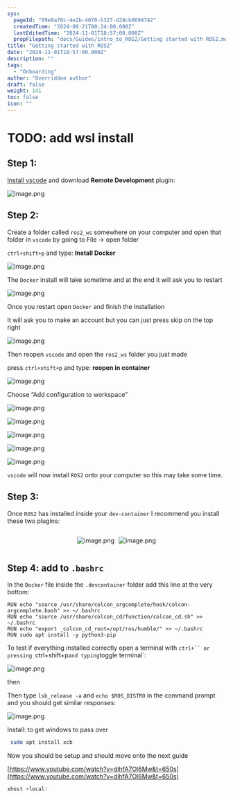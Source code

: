 ```yaml
---
sys:
  pageId: "89e0a78c-4e2b-4070-b327-d28cb0694742"
  createdTime: "2024-08-21T00:24:00.000Z"
  lastEditedTime: "2024-11-01T18:57:00.000Z"
  propFilepath: "docs/Guides/intro_to_ROS2/Getting started with ROS2.md"
title: "Getting started with ROS2"
date: "2024-11-01T18:57:00.000Z"
description: ""
tags:
  - "Onboarding"
author: "Overridden author"
draft: false
weight: 141
toc: false
icon: ""
---
```


# TODO: add wsl install

## Step 1:

[Install vscode](https://code.visualstudio.com/download) and download **Remote Development** plugin:

![image.png](https://prod-files-secure.s3.us-west-2.amazonaws.com/d518164a-d88e-44d1-a4ee-3adb3bd8bce0/efb52993-1881-4a40-b95e-6f020334f022/image.png?X-Amz-Algorithm=AWS4-HMAC-SHA256&X-Amz-Content-Sha256=UNSIGNED-PAYLOAD&X-Amz-Credential=ASIAZI2LB4662N7Z7NKU%2F20250425%2Fus-west-2%2Fs3%2Faws4_request&X-Amz-Date=20250425T061223Z&X-Amz-Expires=3600&X-Amz-Security-Token=IQoJb3JpZ2luX2VjEI7%2F%2F%2F%2F%2F%2F%2F%2F%2F%2FwEaCXVzLXdlc3QtMiJIMEYCIQCPbns50IfkVNBM4fGfWZtUPRmbvSKhqFNbTWMFr8RtJwIhAKBqCO0qaDfo%2FA%2F4ImsXrCc1inGijFOrHxm7EmPpw%2FQ6Kv8DCCcQABoMNjM3NDIzMTgzODA1IgwkFWUX8Ul7iUGIXOcq3AM0O0ayuti3SX2gqhd7hcX85RR%2F%2BUIvP6D0qLxzeZMVaAa85%2BrpCDwE7eI8tr%2B8JcuQkKUd6znyAeZ4MRDFhbWqPE9vVHT4oSb7rlWIgoSwxS7hfHmDkZDVDsO1V1EHFC2wLzAGk8PH9y1zGECsdSRRMzuobZQ56CWkAlDzj%2BDZ2CilWCMD99WFarzIWv%2FtXuS6hr%2BYeG45H4F4GEb0iexqJ7dvVXIXHruy%2B7TjfrnM5GKIx5bqQuq6lKxlpjvwJsLLePVueuQR%2FVjGH8ORFLn6VECYZHHD8wZfgjXktf2mno1sSHK2ZAG2HpTk1DmOeME6mhU3VRdRXSPU0TsOvNxqT0QlGg25AYeWvCypyOVDpOh%2FSwRotWNJM0yfNfkcRV8HViB%2Fwr5MhKhKm%2BWF7E4ysRgecJba%2BgXZynNC4Ef6vMhYCDzPiO5F4Xc7VDfpO%2By1zCwMw2SktLkrrvptXzzY8oTkmUDtBSMXRV8jtIiUCDNd5UdfMAvq4CwVISAWj3lE4660SFELd8ufOLUwNgEQnaGQVTVQVwK%2B8%2FTJv72RR%2BOgIrXCrtISIbV9U9NmbNK%2Fm6t5HH5mOcCJgYvOFW2p5cgyMQ78beW%2BPbDjFLO%2BWTUBWwVLL7%2BMqzZGQzCTy6zABjqkAQfRsXwhWNsu1rrC3pMk%2FkYHVKj5KB4ImwKQKkHNucaLvW4Ernylt9aouh005mZub6ExLrZDeC2CXlWOnc7GpYYq%2BgW%2F%2FGoJz0%2Bha%2Fa2j4Ps4C3Di%2B3qJXJmPUbOwR0mepR48EZogXTh7jBAdwtgzIDqglC4SAbOu7x5i9Ni48tvlvc%2FUAhZjN7ZOI%2FxzW8PtdIkQyvDUEkhgV5NwSN%2FdXKu0gKr&X-Amz-Signature=2eb80c65eb06c7c80f956b179bbaad22e78dd305ac95622704f04438d00ea2da&X-Amz-SignedHeaders=host&x-id=GetObject)

## Step 2:

Create a folder called `ros2_ws` somewhere on your computer and open that folder in `vscode` by going to File → open folder 

`ctrl+shift+p` and type: **Install Docker**

![image.png](https://prod-files-secure.s3.us-west-2.amazonaws.com/d518164a-d88e-44d1-a4ee-3adb3bd8bce0/2269dc0e-1cd5-47ff-bceb-c04ad9b2eab0/image.png?X-Amz-Algorithm=AWS4-HMAC-SHA256&X-Amz-Content-Sha256=UNSIGNED-PAYLOAD&X-Amz-Credential=ASIAZI2LB4662N7Z7NKU%2F20250425%2Fus-west-2%2Fs3%2Faws4_request&X-Amz-Date=20250425T061223Z&X-Amz-Expires=3600&X-Amz-Security-Token=IQoJb3JpZ2luX2VjEI7%2F%2F%2F%2F%2F%2F%2F%2F%2F%2FwEaCXVzLXdlc3QtMiJIMEYCIQCPbns50IfkVNBM4fGfWZtUPRmbvSKhqFNbTWMFr8RtJwIhAKBqCO0qaDfo%2FA%2F4ImsXrCc1inGijFOrHxm7EmPpw%2FQ6Kv8DCCcQABoMNjM3NDIzMTgzODA1IgwkFWUX8Ul7iUGIXOcq3AM0O0ayuti3SX2gqhd7hcX85RR%2F%2BUIvP6D0qLxzeZMVaAa85%2BrpCDwE7eI8tr%2B8JcuQkKUd6znyAeZ4MRDFhbWqPE9vVHT4oSb7rlWIgoSwxS7hfHmDkZDVDsO1V1EHFC2wLzAGk8PH9y1zGECsdSRRMzuobZQ56CWkAlDzj%2BDZ2CilWCMD99WFarzIWv%2FtXuS6hr%2BYeG45H4F4GEb0iexqJ7dvVXIXHruy%2B7TjfrnM5GKIx5bqQuq6lKxlpjvwJsLLePVueuQR%2FVjGH8ORFLn6VECYZHHD8wZfgjXktf2mno1sSHK2ZAG2HpTk1DmOeME6mhU3VRdRXSPU0TsOvNxqT0QlGg25AYeWvCypyOVDpOh%2FSwRotWNJM0yfNfkcRV8HViB%2Fwr5MhKhKm%2BWF7E4ysRgecJba%2BgXZynNC4Ef6vMhYCDzPiO5F4Xc7VDfpO%2By1zCwMw2SktLkrrvptXzzY8oTkmUDtBSMXRV8jtIiUCDNd5UdfMAvq4CwVISAWj3lE4660SFELd8ufOLUwNgEQnaGQVTVQVwK%2B8%2FTJv72RR%2BOgIrXCrtISIbV9U9NmbNK%2Fm6t5HH5mOcCJgYvOFW2p5cgyMQ78beW%2BPbDjFLO%2BWTUBWwVLL7%2BMqzZGQzCTy6zABjqkAQfRsXwhWNsu1rrC3pMk%2FkYHVKj5KB4ImwKQKkHNucaLvW4Ernylt9aouh005mZub6ExLrZDeC2CXlWOnc7GpYYq%2BgW%2F%2FGoJz0%2Bha%2Fa2j4Ps4C3Di%2B3qJXJmPUbOwR0mepR48EZogXTh7jBAdwtgzIDqglC4SAbOu7x5i9Ni48tvlvc%2FUAhZjN7ZOI%2FxzW8PtdIkQyvDUEkhgV5NwSN%2FdXKu0gKr&X-Amz-Signature=965793b1a391fe3f7a9b44772ba3373df44a7e26db58ef30a11cd4155a343001&X-Amz-SignedHeaders=host&x-id=GetObject)

The `Docker` install will take sometime and at the end it will ask you to restart

![image.png](https://prod-files-secure.s3.us-west-2.amazonaws.com/d518164a-d88e-44d1-a4ee-3adb3bd8bce0/ed233f78-be33-4b1f-b89c-9c346c0e961e/image.png?X-Amz-Algorithm=AWS4-HMAC-SHA256&X-Amz-Content-Sha256=UNSIGNED-PAYLOAD&X-Amz-Credential=ASIAZI2LB4662N7Z7NKU%2F20250425%2Fus-west-2%2Fs3%2Faws4_request&X-Amz-Date=20250425T061223Z&X-Amz-Expires=3600&X-Amz-Security-Token=IQoJb3JpZ2luX2VjEI7%2F%2F%2F%2F%2F%2F%2F%2F%2F%2FwEaCXVzLXdlc3QtMiJIMEYCIQCPbns50IfkVNBM4fGfWZtUPRmbvSKhqFNbTWMFr8RtJwIhAKBqCO0qaDfo%2FA%2F4ImsXrCc1inGijFOrHxm7EmPpw%2FQ6Kv8DCCcQABoMNjM3NDIzMTgzODA1IgwkFWUX8Ul7iUGIXOcq3AM0O0ayuti3SX2gqhd7hcX85RR%2F%2BUIvP6D0qLxzeZMVaAa85%2BrpCDwE7eI8tr%2B8JcuQkKUd6znyAeZ4MRDFhbWqPE9vVHT4oSb7rlWIgoSwxS7hfHmDkZDVDsO1V1EHFC2wLzAGk8PH9y1zGECsdSRRMzuobZQ56CWkAlDzj%2BDZ2CilWCMD99WFarzIWv%2FtXuS6hr%2BYeG45H4F4GEb0iexqJ7dvVXIXHruy%2B7TjfrnM5GKIx5bqQuq6lKxlpjvwJsLLePVueuQR%2FVjGH8ORFLn6VECYZHHD8wZfgjXktf2mno1sSHK2ZAG2HpTk1DmOeME6mhU3VRdRXSPU0TsOvNxqT0QlGg25AYeWvCypyOVDpOh%2FSwRotWNJM0yfNfkcRV8HViB%2Fwr5MhKhKm%2BWF7E4ysRgecJba%2BgXZynNC4Ef6vMhYCDzPiO5F4Xc7VDfpO%2By1zCwMw2SktLkrrvptXzzY8oTkmUDtBSMXRV8jtIiUCDNd5UdfMAvq4CwVISAWj3lE4660SFELd8ufOLUwNgEQnaGQVTVQVwK%2B8%2FTJv72RR%2BOgIrXCrtISIbV9U9NmbNK%2Fm6t5HH5mOcCJgYvOFW2p5cgyMQ78beW%2BPbDjFLO%2BWTUBWwVLL7%2BMqzZGQzCTy6zABjqkAQfRsXwhWNsu1rrC3pMk%2FkYHVKj5KB4ImwKQKkHNucaLvW4Ernylt9aouh005mZub6ExLrZDeC2CXlWOnc7GpYYq%2BgW%2F%2FGoJz0%2Bha%2Fa2j4Ps4C3Di%2B3qJXJmPUbOwR0mepR48EZogXTh7jBAdwtgzIDqglC4SAbOu7x5i9Ni48tvlvc%2FUAhZjN7ZOI%2FxzW8PtdIkQyvDUEkhgV5NwSN%2FdXKu0gKr&X-Amz-Signature=a5b963f62c2fe41b5ff91b92cbd006a84b4e0f120b400f1a6d2ad2c5e4b6d249&X-Amz-SignedHeaders=host&x-id=GetObject)

Once you restart open `Docker` and finish the installation

It will ask you to make an account but you can just press skip on the top right

![image.png](https://prod-files-secure.s3.us-west-2.amazonaws.com/d518164a-d88e-44d1-a4ee-3adb3bd8bce0/21010ad9-1659-4fd9-9f59-9932a09b2a3d/image.png?X-Amz-Algorithm=AWS4-HMAC-SHA256&X-Amz-Content-Sha256=UNSIGNED-PAYLOAD&X-Amz-Credential=ASIAZI2LB4662N7Z7NKU%2F20250425%2Fus-west-2%2Fs3%2Faws4_request&X-Amz-Date=20250425T061223Z&X-Amz-Expires=3600&X-Amz-Security-Token=IQoJb3JpZ2luX2VjEI7%2F%2F%2F%2F%2F%2F%2F%2F%2F%2FwEaCXVzLXdlc3QtMiJIMEYCIQCPbns50IfkVNBM4fGfWZtUPRmbvSKhqFNbTWMFr8RtJwIhAKBqCO0qaDfo%2FA%2F4ImsXrCc1inGijFOrHxm7EmPpw%2FQ6Kv8DCCcQABoMNjM3NDIzMTgzODA1IgwkFWUX8Ul7iUGIXOcq3AM0O0ayuti3SX2gqhd7hcX85RR%2F%2BUIvP6D0qLxzeZMVaAa85%2BrpCDwE7eI8tr%2B8JcuQkKUd6znyAeZ4MRDFhbWqPE9vVHT4oSb7rlWIgoSwxS7hfHmDkZDVDsO1V1EHFC2wLzAGk8PH9y1zGECsdSRRMzuobZQ56CWkAlDzj%2BDZ2CilWCMD99WFarzIWv%2FtXuS6hr%2BYeG45H4F4GEb0iexqJ7dvVXIXHruy%2B7TjfrnM5GKIx5bqQuq6lKxlpjvwJsLLePVueuQR%2FVjGH8ORFLn6VECYZHHD8wZfgjXktf2mno1sSHK2ZAG2HpTk1DmOeME6mhU3VRdRXSPU0TsOvNxqT0QlGg25AYeWvCypyOVDpOh%2FSwRotWNJM0yfNfkcRV8HViB%2Fwr5MhKhKm%2BWF7E4ysRgecJba%2BgXZynNC4Ef6vMhYCDzPiO5F4Xc7VDfpO%2By1zCwMw2SktLkrrvptXzzY8oTkmUDtBSMXRV8jtIiUCDNd5UdfMAvq4CwVISAWj3lE4660SFELd8ufOLUwNgEQnaGQVTVQVwK%2B8%2FTJv72RR%2BOgIrXCrtISIbV9U9NmbNK%2Fm6t5HH5mOcCJgYvOFW2p5cgyMQ78beW%2BPbDjFLO%2BWTUBWwVLL7%2BMqzZGQzCTy6zABjqkAQfRsXwhWNsu1rrC3pMk%2FkYHVKj5KB4ImwKQKkHNucaLvW4Ernylt9aouh005mZub6ExLrZDeC2CXlWOnc7GpYYq%2BgW%2F%2FGoJz0%2Bha%2Fa2j4Ps4C3Di%2B3qJXJmPUbOwR0mepR48EZogXTh7jBAdwtgzIDqglC4SAbOu7x5i9Ni48tvlvc%2FUAhZjN7ZOI%2FxzW8PtdIkQyvDUEkhgV5NwSN%2FdXKu0gKr&X-Amz-Signature=052d7ca095aaa5aa9d8d6b8a138b6d86d4e93c4f2ce9fcbc92352574ac117e73&X-Amz-SignedHeaders=host&x-id=GetObject)

Then reopen `vscode` and open the `ros2_ws` folder you just made

press `ctrl+shift+p` and type: **reopen in container**

![image.png](https://prod-files-secure.s3.us-west-2.amazonaws.com/d518164a-d88e-44d1-a4ee-3adb3bd8bce0/4e93b8c2-41ad-488c-8095-c74205196118/image.png?X-Amz-Algorithm=AWS4-HMAC-SHA256&X-Amz-Content-Sha256=UNSIGNED-PAYLOAD&X-Amz-Credential=ASIAZI2LB4662N7Z7NKU%2F20250425%2Fus-west-2%2Fs3%2Faws4_request&X-Amz-Date=20250425T061223Z&X-Amz-Expires=3600&X-Amz-Security-Token=IQoJb3JpZ2luX2VjEI7%2F%2F%2F%2F%2F%2F%2F%2F%2F%2FwEaCXVzLXdlc3QtMiJIMEYCIQCPbns50IfkVNBM4fGfWZtUPRmbvSKhqFNbTWMFr8RtJwIhAKBqCO0qaDfo%2FA%2F4ImsXrCc1inGijFOrHxm7EmPpw%2FQ6Kv8DCCcQABoMNjM3NDIzMTgzODA1IgwkFWUX8Ul7iUGIXOcq3AM0O0ayuti3SX2gqhd7hcX85RR%2F%2BUIvP6D0qLxzeZMVaAa85%2BrpCDwE7eI8tr%2B8JcuQkKUd6znyAeZ4MRDFhbWqPE9vVHT4oSb7rlWIgoSwxS7hfHmDkZDVDsO1V1EHFC2wLzAGk8PH9y1zGECsdSRRMzuobZQ56CWkAlDzj%2BDZ2CilWCMD99WFarzIWv%2FtXuS6hr%2BYeG45H4F4GEb0iexqJ7dvVXIXHruy%2B7TjfrnM5GKIx5bqQuq6lKxlpjvwJsLLePVueuQR%2FVjGH8ORFLn6VECYZHHD8wZfgjXktf2mno1sSHK2ZAG2HpTk1DmOeME6mhU3VRdRXSPU0TsOvNxqT0QlGg25AYeWvCypyOVDpOh%2FSwRotWNJM0yfNfkcRV8HViB%2Fwr5MhKhKm%2BWF7E4ysRgecJba%2BgXZynNC4Ef6vMhYCDzPiO5F4Xc7VDfpO%2By1zCwMw2SktLkrrvptXzzY8oTkmUDtBSMXRV8jtIiUCDNd5UdfMAvq4CwVISAWj3lE4660SFELd8ufOLUwNgEQnaGQVTVQVwK%2B8%2FTJv72RR%2BOgIrXCrtISIbV9U9NmbNK%2Fm6t5HH5mOcCJgYvOFW2p5cgyMQ78beW%2BPbDjFLO%2BWTUBWwVLL7%2BMqzZGQzCTy6zABjqkAQfRsXwhWNsu1rrC3pMk%2FkYHVKj5KB4ImwKQKkHNucaLvW4Ernylt9aouh005mZub6ExLrZDeC2CXlWOnc7GpYYq%2BgW%2F%2FGoJz0%2Bha%2Fa2j4Ps4C3Di%2B3qJXJmPUbOwR0mepR48EZogXTh7jBAdwtgzIDqglC4SAbOu7x5i9Ni48tvlvc%2FUAhZjN7ZOI%2FxzW8PtdIkQyvDUEkhgV5NwSN%2FdXKu0gKr&X-Amz-Signature=a5a278404c00f873ef07154b6e1fab08c480be336d684f0edf63175073aa3c4d&X-Amz-SignedHeaders=host&x-id=GetObject)

Choose “Add configuration to workspace”

![image.png](https://prod-files-secure.s3.us-west-2.amazonaws.com/d518164a-d88e-44d1-a4ee-3adb3bd8bce0/9560b282-5060-4989-ba37-97e7b2c22476/image.png?X-Amz-Algorithm=AWS4-HMAC-SHA256&X-Amz-Content-Sha256=UNSIGNED-PAYLOAD&X-Amz-Credential=ASIAZI2LB4662N7Z7NKU%2F20250425%2Fus-west-2%2Fs3%2Faws4_request&X-Amz-Date=20250425T061223Z&X-Amz-Expires=3600&X-Amz-Security-Token=IQoJb3JpZ2luX2VjEI7%2F%2F%2F%2F%2F%2F%2F%2F%2F%2FwEaCXVzLXdlc3QtMiJIMEYCIQCPbns50IfkVNBM4fGfWZtUPRmbvSKhqFNbTWMFr8RtJwIhAKBqCO0qaDfo%2FA%2F4ImsXrCc1inGijFOrHxm7EmPpw%2FQ6Kv8DCCcQABoMNjM3NDIzMTgzODA1IgwkFWUX8Ul7iUGIXOcq3AM0O0ayuti3SX2gqhd7hcX85RR%2F%2BUIvP6D0qLxzeZMVaAa85%2BrpCDwE7eI8tr%2B8JcuQkKUd6znyAeZ4MRDFhbWqPE9vVHT4oSb7rlWIgoSwxS7hfHmDkZDVDsO1V1EHFC2wLzAGk8PH9y1zGECsdSRRMzuobZQ56CWkAlDzj%2BDZ2CilWCMD99WFarzIWv%2FtXuS6hr%2BYeG45H4F4GEb0iexqJ7dvVXIXHruy%2B7TjfrnM5GKIx5bqQuq6lKxlpjvwJsLLePVueuQR%2FVjGH8ORFLn6VECYZHHD8wZfgjXktf2mno1sSHK2ZAG2HpTk1DmOeME6mhU3VRdRXSPU0TsOvNxqT0QlGg25AYeWvCypyOVDpOh%2FSwRotWNJM0yfNfkcRV8HViB%2Fwr5MhKhKm%2BWF7E4ysRgecJba%2BgXZynNC4Ef6vMhYCDzPiO5F4Xc7VDfpO%2By1zCwMw2SktLkrrvptXzzY8oTkmUDtBSMXRV8jtIiUCDNd5UdfMAvq4CwVISAWj3lE4660SFELd8ufOLUwNgEQnaGQVTVQVwK%2B8%2FTJv72RR%2BOgIrXCrtISIbV9U9NmbNK%2Fm6t5HH5mOcCJgYvOFW2p5cgyMQ78beW%2BPbDjFLO%2BWTUBWwVLL7%2BMqzZGQzCTy6zABjqkAQfRsXwhWNsu1rrC3pMk%2FkYHVKj5KB4ImwKQKkHNucaLvW4Ernylt9aouh005mZub6ExLrZDeC2CXlWOnc7GpYYq%2BgW%2F%2FGoJz0%2Bha%2Fa2j4Ps4C3Di%2B3qJXJmPUbOwR0mepR48EZogXTh7jBAdwtgzIDqglC4SAbOu7x5i9Ni48tvlvc%2FUAhZjN7ZOI%2FxzW8PtdIkQyvDUEkhgV5NwSN%2FdXKu0gKr&X-Amz-Signature=83fed31a7da5ea8fc92973d34dbbc73d99b732c0b3d11ca553830561f56ee513&X-Amz-SignedHeaders=host&x-id=GetObject)

![image.png](https://prod-files-secure.s3.us-west-2.amazonaws.com/d518164a-d88e-44d1-a4ee-3adb3bd8bce0/2ee63f81-886b-48e8-a553-dc6e5eac99e4/image.png?X-Amz-Algorithm=AWS4-HMAC-SHA256&X-Amz-Content-Sha256=UNSIGNED-PAYLOAD&X-Amz-Credential=ASIAZI2LB4662N7Z7NKU%2F20250425%2Fus-west-2%2Fs3%2Faws4_request&X-Amz-Date=20250425T061223Z&X-Amz-Expires=3600&X-Amz-Security-Token=IQoJb3JpZ2luX2VjEI7%2F%2F%2F%2F%2F%2F%2F%2F%2F%2FwEaCXVzLXdlc3QtMiJIMEYCIQCPbns50IfkVNBM4fGfWZtUPRmbvSKhqFNbTWMFr8RtJwIhAKBqCO0qaDfo%2FA%2F4ImsXrCc1inGijFOrHxm7EmPpw%2FQ6Kv8DCCcQABoMNjM3NDIzMTgzODA1IgwkFWUX8Ul7iUGIXOcq3AM0O0ayuti3SX2gqhd7hcX85RR%2F%2BUIvP6D0qLxzeZMVaAa85%2BrpCDwE7eI8tr%2B8JcuQkKUd6znyAeZ4MRDFhbWqPE9vVHT4oSb7rlWIgoSwxS7hfHmDkZDVDsO1V1EHFC2wLzAGk8PH9y1zGECsdSRRMzuobZQ56CWkAlDzj%2BDZ2CilWCMD99WFarzIWv%2FtXuS6hr%2BYeG45H4F4GEb0iexqJ7dvVXIXHruy%2B7TjfrnM5GKIx5bqQuq6lKxlpjvwJsLLePVueuQR%2FVjGH8ORFLn6VECYZHHD8wZfgjXktf2mno1sSHK2ZAG2HpTk1DmOeME6mhU3VRdRXSPU0TsOvNxqT0QlGg25AYeWvCypyOVDpOh%2FSwRotWNJM0yfNfkcRV8HViB%2Fwr5MhKhKm%2BWF7E4ysRgecJba%2BgXZynNC4Ef6vMhYCDzPiO5F4Xc7VDfpO%2By1zCwMw2SktLkrrvptXzzY8oTkmUDtBSMXRV8jtIiUCDNd5UdfMAvq4CwVISAWj3lE4660SFELd8ufOLUwNgEQnaGQVTVQVwK%2B8%2FTJv72RR%2BOgIrXCrtISIbV9U9NmbNK%2Fm6t5HH5mOcCJgYvOFW2p5cgyMQ78beW%2BPbDjFLO%2BWTUBWwVLL7%2BMqzZGQzCTy6zABjqkAQfRsXwhWNsu1rrC3pMk%2FkYHVKj5KB4ImwKQKkHNucaLvW4Ernylt9aouh005mZub6ExLrZDeC2CXlWOnc7GpYYq%2BgW%2F%2FGoJz0%2Bha%2Fa2j4Ps4C3Di%2B3qJXJmPUbOwR0mepR48EZogXTh7jBAdwtgzIDqglC4SAbOu7x5i9Ni48tvlvc%2FUAhZjN7ZOI%2FxzW8PtdIkQyvDUEkhgV5NwSN%2FdXKu0gKr&X-Amz-Signature=785fd78a8b208639ee652bd4ca4543402c098b2c34f6eccf58bc659c3d4aca59&X-Amz-SignedHeaders=host&x-id=GetObject)

![image.png](https://prod-files-secure.s3.us-west-2.amazonaws.com/d518164a-d88e-44d1-a4ee-3adb3bd8bce0/ae1580b2-b048-407e-aed9-b584224a7a04/image.png?X-Amz-Algorithm=AWS4-HMAC-SHA256&X-Amz-Content-Sha256=UNSIGNED-PAYLOAD&X-Amz-Credential=ASIAZI2LB4662N7Z7NKU%2F20250425%2Fus-west-2%2Fs3%2Faws4_request&X-Amz-Date=20250425T061223Z&X-Amz-Expires=3600&X-Amz-Security-Token=IQoJb3JpZ2luX2VjEI7%2F%2F%2F%2F%2F%2F%2F%2F%2F%2FwEaCXVzLXdlc3QtMiJIMEYCIQCPbns50IfkVNBM4fGfWZtUPRmbvSKhqFNbTWMFr8RtJwIhAKBqCO0qaDfo%2FA%2F4ImsXrCc1inGijFOrHxm7EmPpw%2FQ6Kv8DCCcQABoMNjM3NDIzMTgzODA1IgwkFWUX8Ul7iUGIXOcq3AM0O0ayuti3SX2gqhd7hcX85RR%2F%2BUIvP6D0qLxzeZMVaAa85%2BrpCDwE7eI8tr%2B8JcuQkKUd6znyAeZ4MRDFhbWqPE9vVHT4oSb7rlWIgoSwxS7hfHmDkZDVDsO1V1EHFC2wLzAGk8PH9y1zGECsdSRRMzuobZQ56CWkAlDzj%2BDZ2CilWCMD99WFarzIWv%2FtXuS6hr%2BYeG45H4F4GEb0iexqJ7dvVXIXHruy%2B7TjfrnM5GKIx5bqQuq6lKxlpjvwJsLLePVueuQR%2FVjGH8ORFLn6VECYZHHD8wZfgjXktf2mno1sSHK2ZAG2HpTk1DmOeME6mhU3VRdRXSPU0TsOvNxqT0QlGg25AYeWvCypyOVDpOh%2FSwRotWNJM0yfNfkcRV8HViB%2Fwr5MhKhKm%2BWF7E4ysRgecJba%2BgXZynNC4Ef6vMhYCDzPiO5F4Xc7VDfpO%2By1zCwMw2SktLkrrvptXzzY8oTkmUDtBSMXRV8jtIiUCDNd5UdfMAvq4CwVISAWj3lE4660SFELd8ufOLUwNgEQnaGQVTVQVwK%2B8%2FTJv72RR%2BOgIrXCrtISIbV9U9NmbNK%2Fm6t5HH5mOcCJgYvOFW2p5cgyMQ78beW%2BPbDjFLO%2BWTUBWwVLL7%2BMqzZGQzCTy6zABjqkAQfRsXwhWNsu1rrC3pMk%2FkYHVKj5KB4ImwKQKkHNucaLvW4Ernylt9aouh005mZub6ExLrZDeC2CXlWOnc7GpYYq%2BgW%2F%2FGoJz0%2Bha%2Fa2j4Ps4C3Di%2B3qJXJmPUbOwR0mepR48EZogXTh7jBAdwtgzIDqglC4SAbOu7x5i9Ni48tvlvc%2FUAhZjN7ZOI%2FxzW8PtdIkQyvDUEkhgV5NwSN%2FdXKu0gKr&X-Amz-Signature=1355a27f46461d8ef957c8d08cf9d4653983cdffe87952838d8689f0b0f5c963&X-Amz-SignedHeaders=host&x-id=GetObject)

![image.png](https://prod-files-secure.s3.us-west-2.amazonaws.com/d518164a-d88e-44d1-a4ee-3adb3bd8bce0/53255b28-f75e-430f-b9e3-c0ac8577e42b/image.png?X-Amz-Algorithm=AWS4-HMAC-SHA256&X-Amz-Content-Sha256=UNSIGNED-PAYLOAD&X-Amz-Credential=ASIAZI2LB4662N7Z7NKU%2F20250425%2Fus-west-2%2Fs3%2Faws4_request&X-Amz-Date=20250425T061223Z&X-Amz-Expires=3600&X-Amz-Security-Token=IQoJb3JpZ2luX2VjEI7%2F%2F%2F%2F%2F%2F%2F%2F%2F%2FwEaCXVzLXdlc3QtMiJIMEYCIQCPbns50IfkVNBM4fGfWZtUPRmbvSKhqFNbTWMFr8RtJwIhAKBqCO0qaDfo%2FA%2F4ImsXrCc1inGijFOrHxm7EmPpw%2FQ6Kv8DCCcQABoMNjM3NDIzMTgzODA1IgwkFWUX8Ul7iUGIXOcq3AM0O0ayuti3SX2gqhd7hcX85RR%2F%2BUIvP6D0qLxzeZMVaAa85%2BrpCDwE7eI8tr%2B8JcuQkKUd6znyAeZ4MRDFhbWqPE9vVHT4oSb7rlWIgoSwxS7hfHmDkZDVDsO1V1EHFC2wLzAGk8PH9y1zGECsdSRRMzuobZQ56CWkAlDzj%2BDZ2CilWCMD99WFarzIWv%2FtXuS6hr%2BYeG45H4F4GEb0iexqJ7dvVXIXHruy%2B7TjfrnM5GKIx5bqQuq6lKxlpjvwJsLLePVueuQR%2FVjGH8ORFLn6VECYZHHD8wZfgjXktf2mno1sSHK2ZAG2HpTk1DmOeME6mhU3VRdRXSPU0TsOvNxqT0QlGg25AYeWvCypyOVDpOh%2FSwRotWNJM0yfNfkcRV8HViB%2Fwr5MhKhKm%2BWF7E4ysRgecJba%2BgXZynNC4Ef6vMhYCDzPiO5F4Xc7VDfpO%2By1zCwMw2SktLkrrvptXzzY8oTkmUDtBSMXRV8jtIiUCDNd5UdfMAvq4CwVISAWj3lE4660SFELd8ufOLUwNgEQnaGQVTVQVwK%2B8%2FTJv72RR%2BOgIrXCrtISIbV9U9NmbNK%2Fm6t5HH5mOcCJgYvOFW2p5cgyMQ78beW%2BPbDjFLO%2BWTUBWwVLL7%2BMqzZGQzCTy6zABjqkAQfRsXwhWNsu1rrC3pMk%2FkYHVKj5KB4ImwKQKkHNucaLvW4Ernylt9aouh005mZub6ExLrZDeC2CXlWOnc7GpYYq%2BgW%2F%2FGoJz0%2Bha%2Fa2j4Ps4C3Di%2B3qJXJmPUbOwR0mepR48EZogXTh7jBAdwtgzIDqglC4SAbOu7x5i9Ni48tvlvc%2FUAhZjN7ZOI%2FxzW8PtdIkQyvDUEkhgV5NwSN%2FdXKu0gKr&X-Amz-Signature=b0c2e2cc9456c65b42adc1502605ab900cad745c54c799f6bb0145aaea22c222&X-Amz-SignedHeaders=host&x-id=GetObject)

![image.png](https://prod-files-secure.s3.us-west-2.amazonaws.com/d518164a-d88e-44d1-a4ee-3adb3bd8bce0/7c562767-5af9-4ffb-97d1-327bcdf4ee00/image.png?X-Amz-Algorithm=AWS4-HMAC-SHA256&X-Amz-Content-Sha256=UNSIGNED-PAYLOAD&X-Amz-Credential=ASIAZI2LB4662N7Z7NKU%2F20250425%2Fus-west-2%2Fs3%2Faws4_request&X-Amz-Date=20250425T061223Z&X-Amz-Expires=3600&X-Amz-Security-Token=IQoJb3JpZ2luX2VjEI7%2F%2F%2F%2F%2F%2F%2F%2F%2F%2FwEaCXVzLXdlc3QtMiJIMEYCIQCPbns50IfkVNBM4fGfWZtUPRmbvSKhqFNbTWMFr8RtJwIhAKBqCO0qaDfo%2FA%2F4ImsXrCc1inGijFOrHxm7EmPpw%2FQ6Kv8DCCcQABoMNjM3NDIzMTgzODA1IgwkFWUX8Ul7iUGIXOcq3AM0O0ayuti3SX2gqhd7hcX85RR%2F%2BUIvP6D0qLxzeZMVaAa85%2BrpCDwE7eI8tr%2B8JcuQkKUd6znyAeZ4MRDFhbWqPE9vVHT4oSb7rlWIgoSwxS7hfHmDkZDVDsO1V1EHFC2wLzAGk8PH9y1zGECsdSRRMzuobZQ56CWkAlDzj%2BDZ2CilWCMD99WFarzIWv%2FtXuS6hr%2BYeG45H4F4GEb0iexqJ7dvVXIXHruy%2B7TjfrnM5GKIx5bqQuq6lKxlpjvwJsLLePVueuQR%2FVjGH8ORFLn6VECYZHHD8wZfgjXktf2mno1sSHK2ZAG2HpTk1DmOeME6mhU3VRdRXSPU0TsOvNxqT0QlGg25AYeWvCypyOVDpOh%2FSwRotWNJM0yfNfkcRV8HViB%2Fwr5MhKhKm%2BWF7E4ysRgecJba%2BgXZynNC4Ef6vMhYCDzPiO5F4Xc7VDfpO%2By1zCwMw2SktLkrrvptXzzY8oTkmUDtBSMXRV8jtIiUCDNd5UdfMAvq4CwVISAWj3lE4660SFELd8ufOLUwNgEQnaGQVTVQVwK%2B8%2FTJv72RR%2BOgIrXCrtISIbV9U9NmbNK%2Fm6t5HH5mOcCJgYvOFW2p5cgyMQ78beW%2BPbDjFLO%2BWTUBWwVLL7%2BMqzZGQzCTy6zABjqkAQfRsXwhWNsu1rrC3pMk%2FkYHVKj5KB4ImwKQKkHNucaLvW4Ernylt9aouh005mZub6ExLrZDeC2CXlWOnc7GpYYq%2BgW%2F%2FGoJz0%2Bha%2Fa2j4Ps4C3Di%2B3qJXJmPUbOwR0mepR48EZogXTh7jBAdwtgzIDqglC4SAbOu7x5i9Ni48tvlvc%2FUAhZjN7ZOI%2FxzW8PtdIkQyvDUEkhgV5NwSN%2FdXKu0gKr&X-Amz-Signature=af8e9e806b8a7915515384d3ab9487b3656cb53802899c77aab6abe3ee29cb8e&X-Amz-SignedHeaders=host&x-id=GetObject)

`vscode` will now install `ROS2` onto your computer so this may take some time.

## Step 3:

Once `ROS2` has installed inside your `dev-container` I recommend you install these two plugins:

<div style="display: flex;flex-direction: row; column-gap:10px; max-width: 630px;justify-content: center;">
<div>

![image.png](https://prod-files-secure.s3.us-west-2.amazonaws.com/d518164a-d88e-44d1-a4ee-3adb3bd8bce0/3fc3d550-5a54-4ba1-ba6b-faa01cdb7369/image.png?X-Amz-Algorithm=AWS4-HMAC-SHA256&X-Amz-Content-Sha256=UNSIGNED-PAYLOAD&X-Amz-Credential=ASIAZI2LB4666AZHJNEY%2F20250425%2Fus-west-2%2Fs3%2Faws4_request&X-Amz-Date=20250425T061231Z&X-Amz-Expires=3600&X-Amz-Security-Token=IQoJb3JpZ2luX2VjEI7%2F%2F%2F%2F%2F%2F%2F%2F%2F%2FwEaCXVzLXdlc3QtMiJIMEYCIQC1J5tXNiadJGZuoXelwmcgMVWAQQGjj7Av38570Cy70gIhAOpQkaJ7Fo8Eugor3ec1RcEwmtEV2aih470G7S3gcgc1Kv8DCCcQABoMNjM3NDIzMTgzODA1IgzOfS5IMa5%2BIsyAdZQq3AMjEXpyliQfOns6ZCMEuqJgKgjKszxzSWIvB3l6wDB%2BREh6VNYGu0gQt%2B9HfN9QNDZR3CSQQuY4Sly33IyIX%2BLHc%2FZfi7tw3rQKPLRiraJjRtCarh2%2FjB%2F%2BTmBK0E8WhPcGHCIltCiwiNLMyvqsnhNIm1%2FMkmSsS1%2BHG8ZfUPwEsXN1l0Gr8d3KdxExC7NVkDN02EHGXD10tEqWzJ9wh%2B8s9JKB6cN2GnuKIOowmxmZVAWPeft4gJq%2B%2Fr0snJNF8MICxwablx2g6wssHap5yOgsVJZ2I3a3aHugfe6wteaB1ttaLL0IweGa%2F%2Bk75Qblb6t8%2B58DcUe1JuYcN1SMMk0yqDXL6DuRboJbbzwlwViSTLfV6dkEtJCznGmJeVzx5kY5AonjrAVbO7Y5ySUDl3Xbyn3UlWN6MLuFLifVik6sEQ7oKB%2FyJk7a6cbhitTyPoUJOQIwTzIKBRk9LIAahyyJqm80v4RK8zTF5HrvKDzvWibkP7hCrtCNoa3Jjm2xMUItUnlLRIG5EqqKV3n0YIBz3QHaewwiUQg3qrd1KpUw%2BYjqaGe5pSpKXHVFXRI9rUsGPshpfB3cIOxFKjpTjc7N%2BpJD3p9J731n31%2FxqTJNSRtWDTbbf7YpA6WhejCgy6zABjqkAWiHD9M%2BeMKY6IHb9XrM120%2FsqWXq7bDo5ywGp17YvX53IejQZnwEIZ135CnWGQQAir9nCIGPwIOuhweRj6i%2BA08RjIN6NtHbegEdctqDalsnpZQeEcGEp8%2F4WKlCs%2F00PKPHZSpDST6oHGYKzRTKB0PsE0saJI8E1G%2BMlE%2BuHwwXrqvu0k4zvdFRNSVFr9zLat1xs0N74smw0inE6tKDn4nbX%2F5&X-Amz-Signature=dda16e673dac4042974524c9101df9d1bbc351b91b210fdec7a1ec5ec76fb4dd&X-Amz-SignedHeaders=host&x-id=GetObject)

</div>
<div>

![image.png](https://prod-files-secure.s3.us-west-2.amazonaws.com/d518164a-d88e-44d1-a4ee-3adb3bd8bce0/d994cc66-13c2-4093-a5a3-f84cf4601a82/image.png?X-Amz-Algorithm=AWS4-HMAC-SHA256&X-Amz-Content-Sha256=UNSIGNED-PAYLOAD&X-Amz-Credential=ASIAZI2LB46642IY7H2H%2F20250425%2Fus-west-2%2Fs3%2Faws4_request&X-Amz-Date=20250425T061231Z&X-Amz-Expires=3600&X-Amz-Security-Token=IQoJb3JpZ2luX2VjEI7%2F%2F%2F%2F%2F%2F%2F%2F%2F%2FwEaCXVzLXdlc3QtMiJHMEUCIQC2KoSTw%2BF8dBFMLFKrYGx3PefT%2BpuhxuIEnYASXO%2BrRQIgfaRhnqX%2F%2B3A%2BzR0V%2F9BtqJhkmzQ4fcwWV7ZzdJgIVV8q%2FwMIJxAAGgw2Mzc0MjMxODM4MDUiDEIeDRm3UEGN1TtfoircAzFSdfTkzqaF5HH13nnaN8XUVI2mfjb4igv3FQhIv7Opa%2Bw7HC8U8CeTPvYVPVKQTDXew7hnCnvQVZfT13nRmHzVyjtTAxCTPx0%2BEEeDS8TzD5IckDEkibxRRh9IeC940An6Z1uehQtlUhxH19u8eUIUc3xBz23Q6cCyBXmsUp3rp2AKhgG7bX2Xq5M3enllRtTUfitf8NnqDRAq6oPXLI3xxrORbNWDNdp8TyjGwnALUoaR%2F0MJbFPeL9ZMPOjhKvuqKU7J5mLEuxu357nzIzsp4Xvwj28jNDcDujiVKuMF%2FLanSuIdCwJFx5ZjP6HEwcA5cRoAJmbhgtrBqO7AIgKe4Vb%2Fx%2FIEC0dSRoidwdksgpSlzSqiXZ1bI%2BeSr%2FPJSJJAbn6YBmT2XOB2MbCv%2FaJ%2Beh3VgG86DE5FBmSt3WXdVsbjmDZAdOHdSt0VIVeluqlDl2BLdB80lwo8rpghBNb6yPGJfIdBNVn3n9E4mxysmypiaMbVrM7zgQZwMl9C5qt447t42oQamYqwJpxAhChzNmvUxB4QthB25vnsNnaWI5FfFxVXzAN5JYamulXberhCDr3R3oxmVsWNeEeeqk9xr5RWIMqv0aFb6L%2F4mAJ3IkcC0PzW5HJFkCA4MNvKrMAGOqUBhBZ2otLUb0J5TeXHVVCMav%2BYt5SNux23WdGwHijx%2F8pljEyiVDmPn6U4QPMAQiDS6c6QWSiKYFKfoGNLPid31HBDK%2F3jM9oi9IDq3klghPw82NZYssk7zBa08yjxaYEMbiqGn4Kn8vJWGhdu16CgEkloRhhszyJgs8dfmVY6cSBoMAFU0pYPeIkdO6o1HSIEL%2BWCxWgpBZfPlWIR41aYg%2BlvOEaI&X-Amz-Signature=b39b9cf2e5ae6a6153fff48266158e798e26c37db72116c885dcff8dac204b85&X-Amz-SignedHeaders=host&x-id=GetObject)

</div>
</div>

## Step 4: add to `.bashrc`

In the `Docker` file inside the `.devcontainer` folder add this line at the very bottom: 

```docker
RUN echo "source /usr/share/colcon_argcomplete/hook/colcon-argcomplete.bash" >> ~/.bashrc
RUN echo "source /usr/share/colcon_cd/function/colcon_cd.sh" >> ~/.bashrc
RUN echo "export _colcon_cd_root=/opt/ros/humble/" >> ~/.bashrc
RUN sudo apt install -y python3-pip 
```

To test if everything installed correctly open a terminal with `ctrl+`` or pressing `ctrl+shift+p` and typing `toggle terminal`:

![image.png](https://prod-files-secure.s3.us-west-2.amazonaws.com/d518164a-d88e-44d1-a4ee-3adb3bd8bce0/6a4943d8-b04e-4c02-9a58-775f3384d1a5/image.png?X-Amz-Algorithm=AWS4-HMAC-SHA256&X-Amz-Content-Sha256=UNSIGNED-PAYLOAD&X-Amz-Credential=ASIAZI2LB4662N7Z7NKU%2F20250425%2Fus-west-2%2Fs3%2Faws4_request&X-Amz-Date=20250425T061223Z&X-Amz-Expires=3600&X-Amz-Security-Token=IQoJb3JpZ2luX2VjEI7%2F%2F%2F%2F%2F%2F%2F%2F%2F%2FwEaCXVzLXdlc3QtMiJIMEYCIQCPbns50IfkVNBM4fGfWZtUPRmbvSKhqFNbTWMFr8RtJwIhAKBqCO0qaDfo%2FA%2F4ImsXrCc1inGijFOrHxm7EmPpw%2FQ6Kv8DCCcQABoMNjM3NDIzMTgzODA1IgwkFWUX8Ul7iUGIXOcq3AM0O0ayuti3SX2gqhd7hcX85RR%2F%2BUIvP6D0qLxzeZMVaAa85%2BrpCDwE7eI8tr%2B8JcuQkKUd6znyAeZ4MRDFhbWqPE9vVHT4oSb7rlWIgoSwxS7hfHmDkZDVDsO1V1EHFC2wLzAGk8PH9y1zGECsdSRRMzuobZQ56CWkAlDzj%2BDZ2CilWCMD99WFarzIWv%2FtXuS6hr%2BYeG45H4F4GEb0iexqJ7dvVXIXHruy%2B7TjfrnM5GKIx5bqQuq6lKxlpjvwJsLLePVueuQR%2FVjGH8ORFLn6VECYZHHD8wZfgjXktf2mno1sSHK2ZAG2HpTk1DmOeME6mhU3VRdRXSPU0TsOvNxqT0QlGg25AYeWvCypyOVDpOh%2FSwRotWNJM0yfNfkcRV8HViB%2Fwr5MhKhKm%2BWF7E4ysRgecJba%2BgXZynNC4Ef6vMhYCDzPiO5F4Xc7VDfpO%2By1zCwMw2SktLkrrvptXzzY8oTkmUDtBSMXRV8jtIiUCDNd5UdfMAvq4CwVISAWj3lE4660SFELd8ufOLUwNgEQnaGQVTVQVwK%2B8%2FTJv72RR%2BOgIrXCrtISIbV9U9NmbNK%2Fm6t5HH5mOcCJgYvOFW2p5cgyMQ78beW%2BPbDjFLO%2BWTUBWwVLL7%2BMqzZGQzCTy6zABjqkAQfRsXwhWNsu1rrC3pMk%2FkYHVKj5KB4ImwKQKkHNucaLvW4Ernylt9aouh005mZub6ExLrZDeC2CXlWOnc7GpYYq%2BgW%2F%2FGoJz0%2Bha%2Fa2j4Ps4C3Di%2B3qJXJmPUbOwR0mepR48EZogXTh7jBAdwtgzIDqglC4SAbOu7x5i9Ni48tvlvc%2FUAhZjN7ZOI%2FxzW8PtdIkQyvDUEkhgV5NwSN%2FdXKu0gKr&X-Amz-Signature=2fd18d6098a042fb445a48d028950c994dccfbc4f0c3f0e34873f19000cb762f&X-Amz-SignedHeaders=host&x-id=GetObject)

then 

Then type `lsb_release -a` and `echo $ROS_DISTRO` in the command prompt and you should get similar responses:

![image.png](https://prod-files-secure.s3.us-west-2.amazonaws.com/d518164a-d88e-44d1-a4ee-3adb3bd8bce0/3e635dec-a805-4e85-8b9e-d000e5b71a4e/image.png?X-Amz-Algorithm=AWS4-HMAC-SHA256&X-Amz-Content-Sha256=UNSIGNED-PAYLOAD&X-Amz-Credential=ASIAZI2LB4662N7Z7NKU%2F20250425%2Fus-west-2%2Fs3%2Faws4_request&X-Amz-Date=20250425T061223Z&X-Amz-Expires=3600&X-Amz-Security-Token=IQoJb3JpZ2luX2VjEI7%2F%2F%2F%2F%2F%2F%2F%2F%2F%2FwEaCXVzLXdlc3QtMiJIMEYCIQCPbns50IfkVNBM4fGfWZtUPRmbvSKhqFNbTWMFr8RtJwIhAKBqCO0qaDfo%2FA%2F4ImsXrCc1inGijFOrHxm7EmPpw%2FQ6Kv8DCCcQABoMNjM3NDIzMTgzODA1IgwkFWUX8Ul7iUGIXOcq3AM0O0ayuti3SX2gqhd7hcX85RR%2F%2BUIvP6D0qLxzeZMVaAa85%2BrpCDwE7eI8tr%2B8JcuQkKUd6znyAeZ4MRDFhbWqPE9vVHT4oSb7rlWIgoSwxS7hfHmDkZDVDsO1V1EHFC2wLzAGk8PH9y1zGECsdSRRMzuobZQ56CWkAlDzj%2BDZ2CilWCMD99WFarzIWv%2FtXuS6hr%2BYeG45H4F4GEb0iexqJ7dvVXIXHruy%2B7TjfrnM5GKIx5bqQuq6lKxlpjvwJsLLePVueuQR%2FVjGH8ORFLn6VECYZHHD8wZfgjXktf2mno1sSHK2ZAG2HpTk1DmOeME6mhU3VRdRXSPU0TsOvNxqT0QlGg25AYeWvCypyOVDpOh%2FSwRotWNJM0yfNfkcRV8HViB%2Fwr5MhKhKm%2BWF7E4ysRgecJba%2BgXZynNC4Ef6vMhYCDzPiO5F4Xc7VDfpO%2By1zCwMw2SktLkrrvptXzzY8oTkmUDtBSMXRV8jtIiUCDNd5UdfMAvq4CwVISAWj3lE4660SFELd8ufOLUwNgEQnaGQVTVQVwK%2B8%2FTJv72RR%2BOgIrXCrtISIbV9U9NmbNK%2Fm6t5HH5mOcCJgYvOFW2p5cgyMQ78beW%2BPbDjFLO%2BWTUBWwVLL7%2BMqzZGQzCTy6zABjqkAQfRsXwhWNsu1rrC3pMk%2FkYHVKj5KB4ImwKQKkHNucaLvW4Ernylt9aouh005mZub6ExLrZDeC2CXlWOnc7GpYYq%2BgW%2F%2FGoJz0%2Bha%2Fa2j4Ps4C3Di%2B3qJXJmPUbOwR0mepR48EZogXTh7jBAdwtgzIDqglC4SAbOu7x5i9Ni48tvlvc%2FUAhZjN7ZOI%2FxzW8PtdIkQyvDUEkhgV5NwSN%2FdXKu0gKr&X-Amz-Signature=12c4aa2d73495e6f78541a19ff4743e2eb4e5854ca296a67d729316ab2bbe657&X-Amz-SignedHeaders=host&x-id=GetObject)

Install:  to get windows to pass over

```bash
 sudo apt install xcb
```

Now you should be setup and should move onto the next guide 

[https://www.youtube.com/watch?v=dihfA7Ol6Mw&t=650s](https://www.youtube.com/watch?v=dihfA7Ol6Mw&t=650s)

```python
xhost +local:
```
